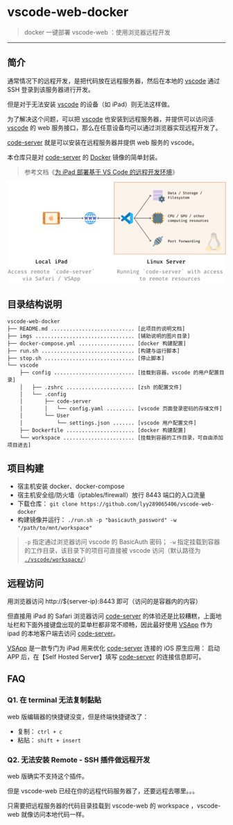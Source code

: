 # vscode-web-docker

> docker 一键部署 vscode-web ：使用浏览器远程开发

------

## 简介

通常情况下的远程开发，是把代码放在远程服务器，然后在本地的 [vscode](https://code.visualstudio.com/) 通过 SSH 登录到该服务器进行开发。

但是对于无法安装 [vscode](https://code.visualstudio.com/) 的设备（如 iPad）则无法这样做。

为了解决这个问题，可以把 [vscode](https://github.com/cdr/code-server) 也安装到远程服务器，并提供可以访问该 [vscode](https://github.com/cdr/code-server) 的 web 服务接口，那么在任意设备均可以通过浏览器实现远程开发了。


[code-server](https://github.com/cdr/code-server) 就是可以安装在远程服务器并提供 web 服务的 vscode。

本仓库只是对 [code-server](https://github.com/cdr/code-server) 的 [Docker](https://hub.docker.com/r/linuxserver/code-server) 镜像的简单封装。

> 参考文档《[为 iPad 部署基于 VS Code 的远程开发环境](https://sspai.com/post/60456)》

![](imgs/00.png)

## 目录结构说明

```
vscode-web-docker
├── README.md ........................... [此项目的说明文档]
├── imgs ................................ [辅助说明的图片目录]
├── docker-compose.yml .................. [docker 构建配置]
├── run.sh .............................. [构建与运行脚本]
├── stop.sh ............................. [停止脚本]
└── vscode
    ├── config .......................... [挂载到容器，vscode 的用户配置目录]
    │   ├── .zshrc ...................... [zsh 的配置文件]
    │   └── .config
    │       ├── code-server
    │       │   └── config.yaml ......... [vscode 页面登录密码的存储文件]
    │       └── User
    │           └── settings.json ....... [vscode 用户配置文件]
    ├── Dockerfile ...................... [docker 构建配置]
    └── workspace ....................... [挂载到容器的工作目录，可自由添加项目进去]
```


## 项目构建

- 宿主机安装 docker、docker-compose
- 宿主机安全组/防火墙（iptables/firewall）放行 8443 端口的入口流量
- 下载仓库： `git clone https://github.com/lyy289065406/vscode-web-docker`
- 构建镜像并运行： `./run.sh -p "basicauth_password" -w "/path/to/mnt/workspace"`

> `-p` 指定通过浏览器访问 vscode 的 BasicAuth 密码； `-w` 指定挂载到容器的工作目录，该目录下的项目可直接被 vscode 访问（默认路径为 [`./vscode/workspace/`](vscode/workspace/)）


## 远程访问

用浏览器访问 http://${server-ip}:8443 即可（访问的是容器内的内容）

但直接用 iPad 的 Safari 浏览器访问 [code-server](https://github.com/cdr/code-server) 的体验还是比较糟糕，上面地址栏和下面外接键盘出现的菜单栏都非常不顺畅，因此最好使用 [VSApp](https://sspai.com/app/VSApp%20-%20code-server) 作为 ipad 的本地客户端去访问 [code-server](https://github.com/cdr/code-server)。

[VSApp](https://sspai.com/app/VSApp%20-%20code-server) 是一款专门为 iPad 用来优化 [code-server](https://github.com/cdr/code-server) 连接的 iOS 原生应用： 启动 APP 后，在【Self Hosted Server】填写 [code-server](https://github.com/cdr/code-server) 的连接信息即可。


## FAQ

### Q1. 在 terminal 无法复制黏贴

web 版编辑器的快捷键没变，但是终端快捷键改了：

- 复制： `ctrl + c`
- 粘贴： `shift + insert`

### Q2. 无法安装 Remote - SSH 插件做远程开发

web 版确实不支持这个插件。

但是 vscode-web 已经在你的远程代码服务器了，还要远程去哪里。。。

只需要把远程服务器的代码目录挂载到 vscode-web 的 workspace ，vscode-web 就像访问本地代码一样。
